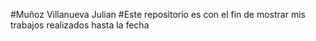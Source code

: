 #Muñoz Villanueva Julian 
#Este repositorio es con el fin de mostrar mis trabajos realizados hasta la fecha
